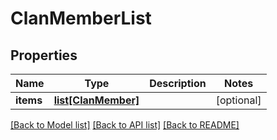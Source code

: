 # ClanMemberList

## Properties
Name | Type | Description | Notes
------------ | ------------- | ------------- | -------------
**items** | [**list[ClanMember]**](ClanMember.md) |  | [optional] 

[[Back to Model list]](../README.md#documentation-for-models) [[Back to API list]](../README.md#documentation-for-api-endpoints) [[Back to README]](../README.md)


